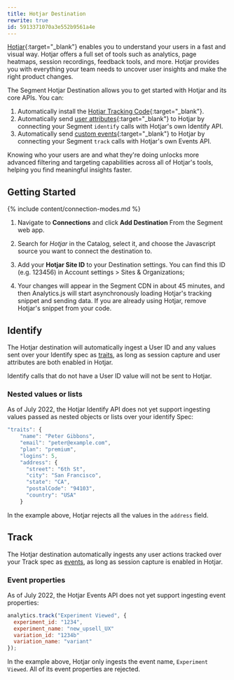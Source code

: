 ```yaml
---
title: Hotjar Destination
rewrite: true
id: 5913371070a3e552b9561a4e
---
```

[Hotjar](https://hotjar.com){:target="_blank"} enables you to understand your users in a fast and visual way. Hotjar offers a full set of tools such as analytics, page heatmaps, session recordings, feedback tools, and more. Hotjar provides you with everything your team needs to uncover user insights and make the right product changes.

The Segment Hotjar Destination allows you to get started with Hotjar and its core APIs. You can:
1. Automatically install the [Hotjar Tracking Code](https://help.hotjar.com/hc/en-us/articles/115011639927){:target="_blank"}.
2. Automatically send [user attributes](https://help.hotjar.com/hc/en-us/articles/360033640653-Identify-API-Reference){:target="_blank"} to Hotjar by connecting your Segment `identify` calls with Hotjar's own Identify API.
3. Automatically send [custom events](https://help.hotjar.com/hc/en-us/articles/4405109971095-Events-API-Reference){:target="_blank"} to Hotjar by connecting your Segment `track` calls with Hotjar's own Events API.

Knowing who your users are and what they're doing unlocks more advanced filtering and targeting capabilities across all of Hotjar's tools, helping you find meaningful insights faster.

## Getting Started

{% include content/connection-modes.md %}

1. Navigate to **Connections** and click **Add Destination** From the Segment web app.

2. Search for *Hotjar* in the Catalog, select it, and choose the Javascript source you want to connect the destination to.

3. Add your **Hotjar Site ID** to your Destination settings. You can find this ID (e.g. 123456) in Account settings > Sites & Organizations;

4. Your changes will appear in the Segment CDN in about 45 minutes, and then Analytics.js will start asynchronously loading Hotjar's tracking snippet and sending data. If you are already using Hotjar, remove Hotjar's snippet from your code.

## Identify

The Hotjar destination will automatically ingest a User ID and any values sent over your Identify spec as [traits](/docs/connections/spec/identify/#traits), as long as session capture and user attributes are both enabled in Hotjar.

Identify calls that do not have a User ID value will not be sent to Hotjar.

### Nested values or lists

As of July 2022, the Hotjar Identify API does not yet support ingesting values passed as nested objects or lists over your identify Spec:

```js
"traits": {
    "name": "Peter Gibbons",
    "email": "peter@example.com",
    "plan": "premium",
    "logins": 5,
    "address": {
      "street": "6th St",
      "city": "San Francisco",
      "state": "CA",
      "postalCode": "94103",
      "country": "USA"
    }
```

In the example above, Hotjar rejects all the values in the `address` field.

## Track

The Hotjar destination automatically ingests any user actions tracked over your Track spec as [events](/docs/connections/spec/track/), as long as session capture is enabled in Hotjar.

### Event properties

As of July 2022, the Hotjar Events API does not yet support ingesting event properties:

```js
analytics.track("Experiment Viewed", {
  experiment_id: "1234",
  experiment_name: "new_upsell_UX"
  variation_id: "1234b"
  variation_name: "variant"
});
```

In the example above, Hotjar only ingests the event name, `Experiment Viewed`. All of its event properties are rejected.
